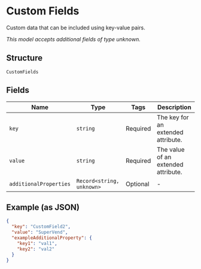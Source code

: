 
# Custom Fields

Custom data that can be included using key-value pairs.

*This model accepts additional fields of type unknown.*

## Structure

`CustomFields`

## Fields

| Name | Type | Tags | Description |
|  --- | --- | --- | --- |
| `key` | `string` | Required | The key for an extended attribute. |
| `value` | `string` | Required | The value of an extended attribute. |
| `additionalProperties` | `Record<string, unknown>` | Optional | - |

## Example (as JSON)

```json
{
  "key": "CustomField2",
  "value": "SuperVend",
  "exampleAdditionalProperty": {
    "key1": "val1",
    "key2": "val2"
  }
}
```

